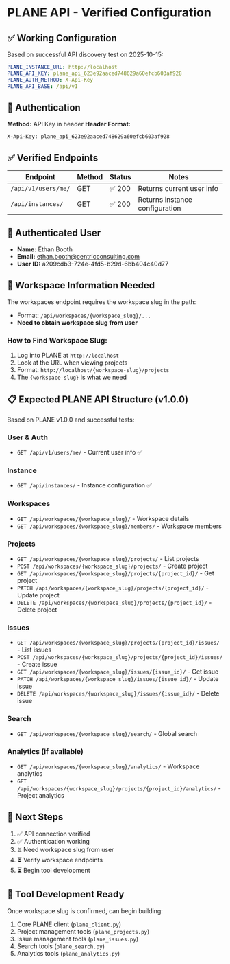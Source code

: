# PLANE API - Verified Configuration

## ✅ Working Configuration

Based on successful API discovery test on 2025-10-15:

```yaml
PLANE_INSTANCE_URL: http://localhost
PLANE_API_KEY: plane_api_623e92aaced748629a60efcb603af928
PLANE_AUTH_METHOD: X-Api-Key
PLANE_API_BASE: /api/v1
```

## 🔐 Authentication

**Method:** API Key in header
**Header Format:**
```
X-Api-Key: plane_api_623e92aaced748629a60efcb603af928
```

## ✅ Verified Endpoints

| Endpoint | Method | Status | Notes |
|----------|--------|--------|-------|
| `/api/v1/users/me/` | GET | ✅ 200 | Returns current user info |
| `/api/instances/` | GET | ✅ 200 | Returns instance configuration |

## 👤 Authenticated User

- **Name:** Ethan Booth
- **Email:** ethan.booth@centricconsulting.com
- **User ID:** a209cdb3-724e-4fd5-b29d-6bb404c40d77

## 🏢 Workspace Information Needed

The workspaces endpoint requires the workspace slug in the path:
- Format: `/api/workspaces/{workspace_slug}/...`
- **Need to obtain workspace slug from user**

### How to Find Workspace Slug:
1. Log into PLANE at `http://localhost`
2. Look at the URL when viewing projects
3. Format: `http://localhost/{workspace-slug}/projects`
4. The `{workspace-slug}` is what we need

## 📋 Expected PLANE API Structure (v1.0.0)

Based on PLANE v1.0.0 and successful tests:

### User & Auth
- `GET /api/v1/users/me/` - Current user info ✅

### Instance
- `GET /api/instances/` - Instance configuration ✅

### Workspaces
- `GET /api/workspaces/{workspace_slug}/` - Workspace details
- `GET /api/workspaces/{workspace_slug}/members/` - Workspace members

### Projects  
- `GET /api/workspaces/{workspace_slug}/projects/` - List projects
- `POST /api/workspaces/{workspace_slug}/projects/` - Create project
- `GET /api/workspaces/{workspace_slug}/projects/{project_id}/` - Get project
- `PATCH /api/workspaces/{workspace_slug}/projects/{project_id}/` - Update project
- `DELETE /api/workspaces/{workspace_slug}/projects/{project_id}/` - Delete project

### Issues
- `GET /api/workspaces/{workspace_slug}/projects/{project_id}/issues/` - List issues
- `POST /api/workspaces/{workspace_slug}/projects/{project_id}/issues/` - Create issue
- `GET /api/workspaces/{workspace_slug}/issues/{issue_id}/` - Get issue
- `PATCH /api/workspaces/{workspace_slug}/issues/{issue_id}/` - Update issue
- `DELETE /api/workspaces/{workspace_slug}/issues/{issue_id}/` - Delete issue

### Search
- `GET /api/workspaces/{workspace_slug}/search/` - Global search

### Analytics (if available)
- `GET /api/workspaces/{workspace_slug}/analytics/` - Workspace analytics
- `GET /api/workspaces/{workspace_slug}/projects/{project_id}/analytics/` - Project analytics

## 🚀 Next Steps

1. ✅ API connection verified
2. ✅ Authentication working
3. ⏳ Need workspace slug from user
4. ⏳ Verify workspace endpoints
5. ⏳ Begin tool development

## 🔧 Tool Development Ready

Once workspace slug is confirmed, can begin building:
1. Core PLANE client (`plane_client.py`)
2. Project management tools (`plane_projects.py`)
3. Issue management tools (`plane_issues.py`)
4. Search tools (`plane_search.py`)
5. Analytics tools (`plane_analytics.py`)
